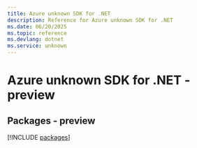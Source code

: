 ```yaml
---
title: Azure unknown SDK for .NET
description: Reference for Azure unknown SDK for .NET
ms.date: 06/20/2025
ms.topic: reference
ms.devlang: dotnet
ms.service: unknown
---
```

# Azure unknown SDK for .NET - preview
## Packages - preview
[!INCLUDE [packages](unknown-index.md)]